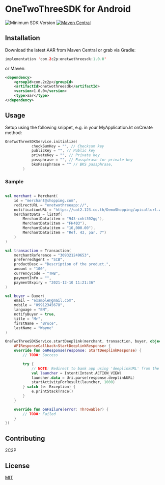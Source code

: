 # OneTwoThreeSDK for Android

![Minimum SDK Version](https://img.shields.io/badge/minSdkVersion-23-brightgreen)
[![Maven Central](https://maven-badges.herokuapp.com/maven-central/com.2c2p/onetwothreesdk/badge.svg)](https://search.maven.org/artifact/com.2c2p/onetwothreesdk)

## Installation

Download the latest AAR from Maven Central or grab via Gradle:

```kotlin
implementation 'com.2c2p:onetwothreesdk:1.0.0'
```


or Maven:

```xml
<dependency>
    <groupId>com.2c2p</groupId>
    <artifactId>onetwothreesdk</artifactId>
    <version>1.0.0</version>
    <type>aar</type>
</dependency>
```

## Usage

Setup using the following snippet, e.g. in your MyApplication.kt onCreate method:

```kotlin
OneTwoThreeSDKService.initialize(
            checkSumKey = "", // Checksum key
            publicKey = "", // Public key
            privateKey = "", // Private key
            passphrase = "", // Passphrase for private key
            bksPassphrase = "" // BKS passphrase,
        )
```

### Sample

```kotlin

val merchant = Merchant(
    id = "merchant@shopping.com",
    redirectURL = "onetwothreeapp://",
    notificationURL = "https://uat2.123.co.th/DemoShopping/apicallurl.aspx",
    merchantData = listOf(
        MerchantData(item = "943-cnht302gg"),
        MerchantData(item = "FH403"),
        MerchantData(item = "10,000.00"),
        MerchantData(item = "Ref. 43, par. 7")
    )
)

val transaction = Transaction(
    merchantReference = "309321249653",
    preferredAgent = "SCB",
    productDesc = "Description of the product.",
    amount = "100",
    currencyCode = "THB",
    paymentInfo = "",
    paymentExpiry = "2021-12-10 11:21:36"
)

val buyer = Buyer(
    email = "example@gmail.com",
    mobile = "09912345678",
    language = "EN",
    notifyBuyer = true,
    title = "Mr",
    firstName = "Bruce",
    lastName = "Wayne"
)

OneTwoThreeSDKService.startDeeplink(merchant, transaction, buyer, object :
    APIResponseCallback<StartDeeplinkResponse> {
    override fun onResponse(response: StartDeeplinkResponse) {
        // TODO: Success

        try {
            // NOTE: Redirect to bank app using 'deeplinkURL' from the response.
            val launcher = Intent(Intent.ACTION_VIEW)
            launcher.data = Uri.parse(response.deeplinkURL)
            startActivityForResult(launcher, 1000)
        } catch (e: Exception) {
            e.printStackTrace()
        }
    }

    override fun onFailure(error: Throwable?) {
        // TODO: Failed
    }
})
```

## Contributing
2C2P

## License
[MIT](https://choosealicense.com/licenses/mit/)